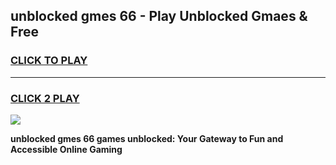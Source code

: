 
## unblocked gmes 66 - Play Unblocked Gmaes & Free
<h3>
<a href="https://news.freeplayer.one?title=unblocked_gmes_66&ref=16F">CLICK TO PLAY</a></h3>
<hr>

<h3>
<a href="https://news.freeplayer.one?title=unblocked_gmes_66&ref=16F">CLICK 2 PLAY</a>
  
</h3>

<a href="https://news.freeplayer.one?title=unblocked_gmes_66&ref=16F/"><img src="https://clearcache.store/games.png"></a>


**unblocked gmes 66 games unblocked: Your Gateway to Fun and Accessible Online Gaming**
